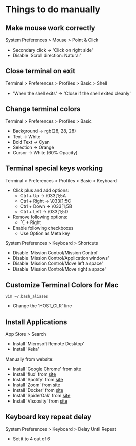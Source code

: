# Things to do manually
## Make mouse work correctly
System Preferences > Mouse > Point & Click  
 * Secondary click -> 'Click on right side'  
 * Disable 'Scroll direction: Natural'  

## Close terminal on exit
Terminal > Preferences > Profiles > Basic > Shell  
 * 'When the shell exits' -> 'Close if the shell exited cleanly'  

## Change terminal colors
Terminal > Preferences > Profiles > Basic  
 * Background -> rgb(28, 28, 28)  
 * Text -> White  
 * Bold Text -> Cyan  
 * Selection -> Orange  
 * Cursor -> White (60% Opacity)  

## Terminal special keys working
Terminal > Preferences > Profiles > Basic > Keyboard  
 * Click plus and add options:  
   * Ctrl + Up -> \033[1;5A 
   * Ctrl + Right -> \033[1;5C
   * Ctrl + Down -> \033[1;5B
   * Ctrl + Left -> \033[1;5D
 * Remove following options:
   * ⌥ + Right
 * Enable following checkboxes
   * Use Option as Meta key

System Preferences > Keyboard > Shortcuts
 * Disable 'Mission Control/Mission Control' 
 * Disable 'Mission Control/Application windows' 
 * Disable 'Mission Control/Move left a space'
 * Disable 'Mission Control/Move right a space'

## Customize Terminal Colors for Mac
`vim ~/.bash_aliases`
 * Change the 'HOST_CLR' line

## Install Applications
App Store > Search
 * Install 'Microsoft Remote Desktop'
 * Install 'Keka'

Manually from website:
 * Install 'Google Chrome' from site
 * Install 'flux' from [site](https://justgetflux.com/news/pages/macquickstart)
 * Install 'Spotify' from [site](https://www.spotify.com/us/download/mac)
 * Install 'Zoom' from [site](https://zoom.us/meetings)
 * Install 'Docker' from [site](https://download.docker.com/mac/stable/Docker.dmg)
 * Install 'SpiderOak' from [site](https://spideroak.com/one/download/)
 * Install 'Viscosity' from [site](https://www.sparklabs.com/viscosity/download/)

## Keyboard key repeat delay
System Preferences > Keyboard > Delay Until Repeat
 * Set it to 4 out of 6

